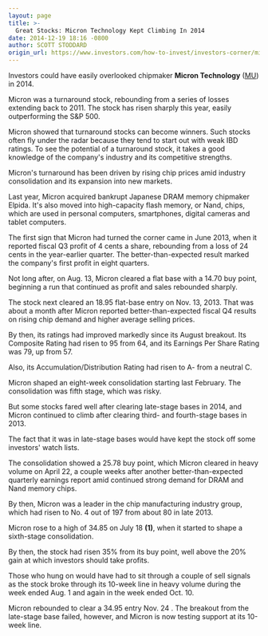 ```yaml
---
layout: page
title: >-
  Great Stocks: Micron Technology Kept Climbing In 2014
date: 2014-12-19 18:16 -0800
author: SCOTT STODDARD
origin_url: https://www.investors.com/how-to-invest/investors-corner/micron-showed-power-of-turnaround-stocks/
---
```


Investors could have easily overlooked chipmaker **Micron Technology** ([MU](https://research.investors.com/quote.aspx?symbol=MU)) in 2014.

Micron was a turnaround stock, rebounding from a series of losses extending back to 2011. The stock has risen sharply this year, easily outperforming the S&P 500.

Micron showed that turnaround stocks can become winners. Such stocks often fly under the radar because they tend to start out with weak IBD ratings. To see the potential of a turnaround stock, it takes a good knowledge of the company's industry and its competitive strengths.

Micron's turnaround has been driven by rising chip prices amid industry consolidation and its expansion into new markets.

Last year, Micron acquired bankrupt Japanese DRAM memory chipmaker Elpida. It's also moved into high-capacity flash memory, or Nand, chips, which are used in personal computers, smartphones, digital cameras and tablet computers.

The first sign that Micron had turned the corner came in June 2013, when it reported fiscal Q3 profit of 4 cents a share, rebounding from a loss of 24 cents in the year-earlier quarter. The better-than-expected result marked the company's first profit in eight quarters.

Not long after, on Aug. 13, Micron cleared a flat base with a 14.70 buy point, beginning a run that continued as profit and sales rebounded sharply.

The stock next cleared an 18.95 flat-base entry on Nov. 13, 2013. That was about a month after Micron reported better-than-expected fiscal Q4 results on rising chip demand and higher average selling prices.

By then, its ratings had improved markedly since its August breakout. Its Composite Rating had risen to 95 from 64, and its Earnings Per Share Rating was 79, up from 57.

Also, its Accumulation/Distribution Rating had risen to A- from a neutral C.

Micron shaped an eight-week consolidation starting last February. The consolidation was fifth stage, which was risky.

But some stocks fared well after clearing late-stage bases in 2014, and Micron continued to climb after clearing third- and fourth-stage bases in 2013.

The fact that it was in late-stage bases would have kept the stock off some investors' watch lists.

The consolidation showed a 25.78 buy point, which Micron cleared in heavy volume on April 22, a couple weeks after another better-than-expected quarterly earnings report amid continued strong demand for DRAM and Nand memory chips.

By then, Micron was a leader in the chip manufacturing industry group, which had risen to No. 4 out of 197 from about 80 in late 2013.

Micron rose to a high of 34.85 on July 18 **(1)**, when it started to shape a sixth-stage consolidation.

By then, the stock had risen 35% from its buy point, well above the 20% gain at which investors should take profits.

Those who hung on would have had to sit through a couple of sell signals as the stock broke through its 10-week line in heavy volume during the week ended Aug. 1 and again in the week ended Oct. 10.

Micron rebounded to clear a 34.95 entry Nov. 24 . The breakout from the late-stage base failed, however, and Micron is now testing support at its 10-week line.
